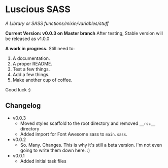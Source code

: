 # Luscious SASS
*A Library or SASS functions/mixin/variables/stuff*

**Current Version: v0.0.3 on Master branch**
After testing, Stable version will be released as v1.0.0


**A work in progress.**
Still need to:
1. A documentation.
2. A proper README.
3. Test a few things.
4. Add a few things.
5. Make another cup of coffee.

Good luck :)



## Changelog
- v0.0.3
	- Moved styles scaffold to the root directory and removed `__rsc__` directory
	- Added import for Font Awesome sass to `main.sass`.
- v0.0.2
	- So. Many. Changes. This is why it's still a beta version. I'm not even going to write them down here. :)
- v0.0.1
	- Added initial task files